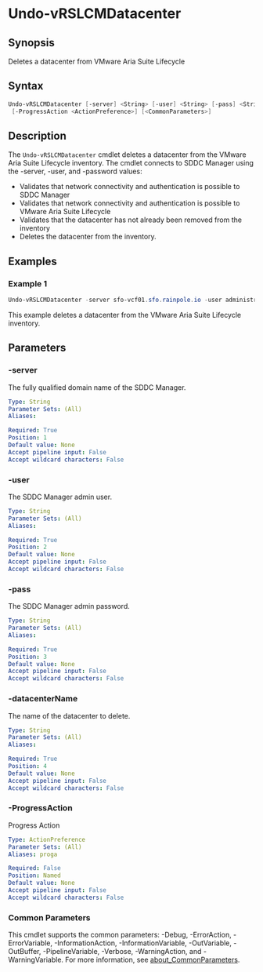 # Undo-vRSLCMDatacenter

## Synopsis

Deletes a datacenter from VMware Aria Suite Lifecycle

## Syntax

```powershell
Undo-vRSLCMDatacenter [-server] <String> [-user] <String> [-pass] <String> [-datacenterName] <String>
 [-ProgressAction <ActionPreference>] [<CommonParameters>]
```

## Description

The `Undo-vRSLCMDatacenter` cmdlet deletes a datacenter from the VMware Aria Suite Lifecycle inventory.
The
cmdlet connects to SDDC Manager using the -server, -user, and -password values:

- Validates that network connectivity and authentication is possible to SDDC Manager
- Validates that network connectivity and authentication is possible to VMware Aria Suite Lifecycle
- Validates that the datacenter has not already been removed from the inventory
- Deletes the datacenter from the inventory.

## Examples

### Example 1

```powershell
Undo-vRSLCMDatacenter -server sfo-vcf01.sfo.rainpole.io -user administrator@vsphere.local -pass VMw@re1! -datacenterName xint-m01-dc01
```

This example deletes a datacenter from the VMware Aria Suite Lifecycle inventory.

## Parameters

### -server

The fully qualified domain name of the SDDC Manager.

```yaml
Type: String
Parameter Sets: (All)
Aliases:

Required: True
Position: 1
Default value: None
Accept pipeline input: False
Accept wildcard characters: False
```

### -user

The SDDC Manager admin user.

```yaml
Type: String
Parameter Sets: (All)
Aliases:

Required: True
Position: 2
Default value: None
Accept pipeline input: False
Accept wildcard characters: False
```

### -pass

The SDDC Manager admin password.

```yaml
Type: String
Parameter Sets: (All)
Aliases:

Required: True
Position: 3
Default value: None
Accept pipeline input: False
Accept wildcard characters: False
```

### -datacenterName

The name of the datacenter to delete.

```yaml
Type: String
Parameter Sets: (All)
Aliases:

Required: True
Position: 4
Default value: None
Accept pipeline input: False
Accept wildcard characters: False
```

### -ProgressAction

Progress Action

```yaml
Type: ActionPreference
Parameter Sets: (All)
Aliases: proga

Required: False
Position: Named
Default value: None
Accept pipeline input: False
Accept wildcard characters: False
```

### Common Parameters

This cmdlet supports the common parameters: -Debug, -ErrorAction, -ErrorVariable, -InformationAction, -InformationVariable, -OutVariable, -OutBuffer, -PipelineVariable, -Verbose, -WarningAction, and -WarningVariable. For more information, see [about_CommonParameters](http://go.microsoft.com/fwlink/?LinkID=113216).

